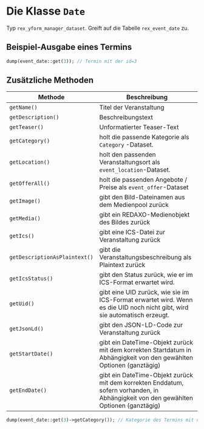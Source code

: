
# Die Klasse `Date`

Typ `rex_yform_manager_dataset`. Greift auf die Tabelle `rex_event_date` zu.

## Beispiel-Ausgabe eines Termins

```php
dump(event_date::get(3)); // Termin mit der id=3
```

## Zusätzliche Methoden

| Methode                       | Beschreibung                                                                                                                         |
|-------------------------------|--------------------------------------------------------------------------------------------------------------------------------------|
| `getName()`                   | Titel der Veranstaltung                                                                                                              |
| `getDescription()`            | Beschreibungstext                                                                                                                    |
| `getTeaser()`                 | Unformatierter Teaser-Text                                                                                                           |
| `getCategory()`               | holt die passende Kategorie als `Category` -Dataset.                                                                            |
| `getLocation()`               | holt den passenden Veranstaltungsort als `event_location`-Dataset.                                                                   |
| `getOfferAll()`               | holt die passenden Angebote / Preise als `event_offer`-Dataset                                                                       |
| `getImage()`                  | gibt den Bild-Dateinamen aus dem Medienpool zurück                                                                                   |
| `getMedia()`                  | gibt ein REDAXO-Medienobjekt des Bildes zurück                                                                                       |
| `getIcs()`                    | gibt eine ICS-Datei zur Veranstaltung zurück                                                                                         |
| `getDescriptionAsPlaintext()` | gibt die Veranstaltungsbeschreibung als Plaintext zurück                                                                             |
| `getIcsStatus()`              | gibt den Status zurück, wie er im ICS-Format erwartet wird.                                                                          |
| `getUid()`                    | gibt eine UID zurück, wie sie im ICS-Format erwartet wird. Wenn es die UID noch nicht gibt, wird sie automatisch erzeugt.            |
| `getJsonLd()`                 | gibt den JSON-LD-Code zur Veranstaltung zurück                                                                                       |
| `getStartDate()`              | gibt ein DateTime-Objekt zurück mit dem korrekten Startdatum in Abhängigkeit von den gewählten Optionen (ganztägig)                  |
| `getEndDate()`                | gibt ein DateTime-Objekt zurück mit dem korrekten Enddatum, sofern vorhanden, in Abhängigkeit von den gewählten Optionen (ganztägig) |

```php
dump(event_date::get(3)->getCategory()); // Kategorie des Termins mit der id=3
```
